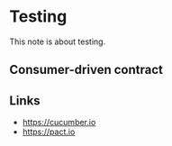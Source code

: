 # Testing

This note is about testing.
## Consumer-driven contract

## Links

* <https://cucumber.io>
* <https://pact.io>
